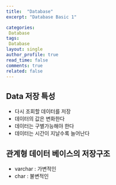 ```yaml
---
title:  "Database"
excerpt: "Database Basic 1"

categories: 
 Database
tags: 
 Database
layout: single
author_profile: true
read_time: false
comments: true
related: false
---
```

## Data 저장 특성

- 다시 조회할 데이터를 저장
- 데이터의 값은 변화한다
- 데이터는 구별가능해야 한다
- 데이터는 시간이 지날수록 늘어난다

## 관계형 데이터 베이스의 저장구조

- varchar : 가변적인
- char : 불변적인